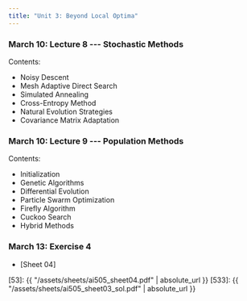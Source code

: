 ```yaml
---
title: "Unit 3: Beyond Local Optima" 
---
```




### March 10: Lecture 8 --- Stochastic Methods

Contents:

- Noisy Descent
- Mesh Adaptive Direct Search
- Simulated Annealing
- Cross-Entropy Method
- Natural Evolution Strategies
- Covariance Matrix Adaptation

### March 10: Lecture 9 --- Population Methods

Contents:

- Initialization
- Genetic Algorithms
- Differential Evolution
- Particle Swarm Optimization
- Firefly Algorithm
- Cuckoo Search
- Hybrid Methods


### March 13: Exercise 4

- [Sheet 04]

[53]: {{ "/assets/sheets/ai505_sheet04.pdf" | absolute_url }}
[533]: {{ "/assets/sheets/ai505_sheet03_sol.pdf" | absolute_url }}

